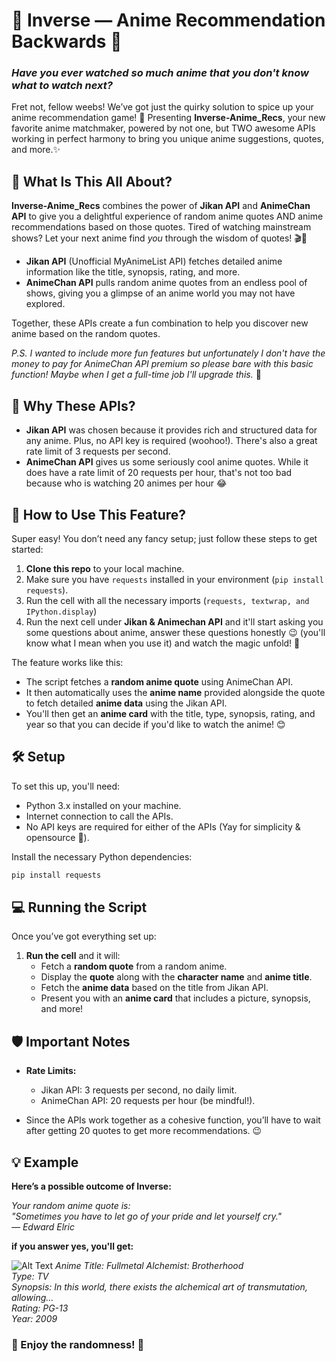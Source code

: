 # 🍥 Inverse — Anime Recommendation Backwards 🍥
### _Have you ever watched so much anime that you don't know what to watch next?_

Fret not, fellow weebs! We’ve got just the quirky solution to spice up your anime recommendation game! 🎉 Presenting **Inverse-Anime_Recs**, your new favorite anime matchmaker, powered by not one, but TWO awesome APIs working in perfect harmony to bring you unique anime suggestions, quotes, and more.✨ 

## 🌸 What Is This All About?
**Inverse-Anime_Recs** combines the power of **Jikan API** and **AnimeChan API** to give you a delightful experience of random anime quotes AND anime recommendations based on those quotes. Tired of watching mainstream shows? Let your next anime find *you* through the wisdom of quotes! 🎬💬

- **Jikan API** (Unofficial MyAnimeList API) fetches detailed anime information like the title, synopsis, rating, and more.
- **AnimeChan API** pulls random anime quotes from an endless pool of shows, giving you a glimpse of an anime world you may not have explored.

Together, these APIs create a fun combination to help you discover new anime based on the random quotes.

*P.S. I wanted to include more fun features but unfortunately I don't have the money to pay for AnimeChan API premium so please bare with this basic function! Maybe when I get a full-time job I'll upgrade this.* 🥹

## 🎯 Why These APIs?
- **Jikan API** was chosen because it provides rich and structured data for any anime. Plus, no API key is required (woohoo!). There's also a great rate limit of 3 requests per second.
- **AnimeChan API** gives us some seriously cool anime quotes. While it does have a rate limit of 20 requests per hour, that's not too bad because who is watching 20 animes per hour 😂

## 🔧 How to Use This Feature?
Super easy! You don’t need any fancy setup; just follow these steps to get started:

1. **Clone this repo** to your local machine.
2. Make sure you have `requests` installed in your environment (`pip install requests`).
3. Run the cell with all the necessary imports (`requests, textwrap, and IPython.display`)
3. Run the next cell under **Jikan & Animechan API** and it'll start asking you some questions about anime, answer these questions honestly 😉 (you'll know what I mean when you use it) and watch the magic unfold! 🎇

The feature works like this:
- The script fetches a **random anime quote** using AnimeChan API.
- It then automatically uses the **anime name** provided alongside the quote to fetch detailed **anime data** using the Jikan API.
- You'll then get an **anime card** with the title, type, synopsis, rating, and year so that you can decide if you'd like to watch the anime! 😊

## 🛠️ Setup
To set this up, you'll need:
- Python 3.x installed on your machine.
- Internet connection to call the APIs.
- No API keys are required for either of the APIs (Yay for simplicity & opensource 🙌).

Install the necessary Python dependencies:
```bash
pip install requests
```

## 💻 Running the Script
Once you’ve got everything set up:
1. **Run the cell** and it will:
   - Fetch a **random quote** from a random anime.
   - Display the **quote** along with the **character name** and **anime title**.
   - Fetch the **anime data** based on the title from Jikan API.
   - Present you with an **anime card** that includes a picture, synopsis, and more!

## 🛡️ Important Notes
- **Rate Limits:** 
  - Jikan API: 3 requests per second, no daily limit.
  - AnimeChan API: 20 requests per hour (be mindful!).
  
- Since the APIs work together as a cohesive function, you’ll have to wait after getting 20 quotes to get more recommendations. 😉

## 💡 Example
**Here’s a possible outcome of Inverse:**

*Your random anime quote is:* <br>
*"Sometimes you have to let go of your pride and let yourself cry."*<br>
*— Edward Elric*<br>

**if you answer yes, you'll get:**

![Alt Text](https://miro.medium.com/v2/resize:fit:1400/1*10sQCBzHcWFfPS6Lxl3VhQ.jpeg)
*Anime Title: Fullmetal Alchemist: Brotherhood* <br>
*Type: TV* <br>
*Synopsis: In this world, there exists the alchemical art of transmutation, allowing...* <br>
*Rating: PG-13* <br>
*Year: 2009*


### 🎉 Enjoy the randomness! 🎉

